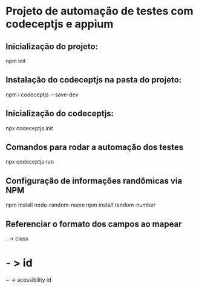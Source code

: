 # Projeto de automação de testes com codeceptjs e appium

## Inicialização do projeto:
npm init

## Instalação do codeceptjs na pasta do projeto:
npm i codeceptjs --save-dev

## Inicialização do codeceptjs:
npx codeceptjs init

## Comandos para rodar a automação dos testes
npx codeceptjs run

## Configuração de informações randômicas via NPM
npm install node-random-name
npm install random-number

## Referenciar o formato dos campos ao mapear
. -> class
# - > id
~ -> acessibility id